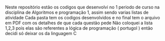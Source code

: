 Neste repositório estão os codigos que desenvolvi no 1 periodo de curso na disciplina de Algoritmos e programação 1, assim sendo varias listas de atividade
Cada pasta tem os codigos desenvolvidos e no final tem o arquivo em PDF com os detalhes de que cada questão pede
Não coloquei a lista 1,2,3 pois elas são referentes a lógica de programação ( portugol ) então decidi só deixar os da linguagem C
